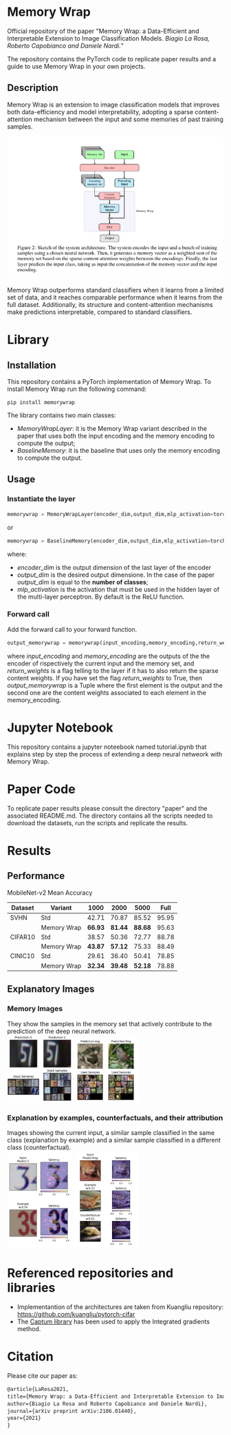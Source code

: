 # Memory Wrap
Official repository of the paper "Memory Wrap: a Data-Efficient and Interpretable Extension to Image Classification Models. *Biagio La Rosa, Roberto Capobianco and Daniele Nardi.*"

The repository contains the PyTorch code to replicate paper results and a guide to use Memory Wrap in your own projects.
## Description
Memory Wrap is an extension to image classification models that improves both data-efficiency and model interpretability, adopting a sparse content-attention mechanism between the input and some memories of past training samples.

![alt text](images/architectures.png "Architectures")

 Memory Wrap outperforms standard classifiers when it learns from a limited set of data, and it reaches comparable performance when it learns from the full dataset. Additionally, its structure and content-attention mechanisms make predictions interpretable, compared to standard classifiers.
# Library
## Installation
This repository contains a PyTorch implementation of Memory Wrap. To install Memory Wrap run the following command:
```
pip install memorywrap
```

The library contains two main classes:
- *MemoryWrapLayer*: it is the Memory Wrap variant described in the paper that uses both the input encoding and the memory encoding to compute the output;
- *BaselineMemory*: it is the baseline that uses only the memory encoding to compute the output.

## Usage
### Instantiate the layer
```python
memorywrap = MemoryWrapLayer(encoder_dim,output_dim,mlp_activation=torch.nn.ReLU())
```
or
```python
memorywrap = BaselineMemory(encoder_dim,output_dim,mlp_activation=torch.nn.ReLU())
```
where:
- *encoder_dim* is the output dimension of the last layer of the encoder 
- *output_dim* is the desired output dimensione. In the case of the paper *output_dim* is equal to the **number of classes**;
- *mlp_activation* is the activation that must be used in the hidden layer of the multi-layer perceptron. By default is the ReLU function.

### Forward call
Add the forward call to your forward function.
```python
output_memorywrap = memorywrap(input_encoding,memory_encoding,return_weights=False)
```
where *input_encoding* and *memory_encoding* are the outputs of the the encoder of rispectively the current input and the memory set, and *return_weights* is a flag telling to the layer if it has to also return the sparse content weights. If you have set the flag *return_weights* to True, then *output_memorywrap* is a Tuple where the first element is the output and the second one are the content weights associated to each element in the memory_encoding.


# Jupyter Notebook
This repository contains a jupyter noteebook named tutorial.ipynb that explains step by step the process of extending a deep neural netweork with Memory Wrap.

# Paper Code
To replicate paper results please consult the directory "paper" and the associated README.md. The directory contains all the scripts needed to download the datasets, run the scripts and replicate the results.

# Results

## Performance
MobileNet-v2 Mean Accuracy

| Dataset | Variant        | 1000  | 2000 | 5000 | Full |
| ------------------ | ------------------ |---------------- | -------------- | -------------- | -------------- |
|SVHN| Std   |      42.71       |     70.87        | 85.52 | 95.95 |
|| Memory Wrap   |     **66.93**         |       **81.44**      | **88.68** | 95.63 |
|CIFAR10| Std   |    38.57         |    50.36         | 72.77 | 88.78|
|| Memory Wrap   |    **43.87**          |     **57.12**        | 75.33 | 88.49 |
|CINIC10| Std   |     29.61        |       36.40      | 50.41 |78.85 |
|| Memory Wrap  |      **32.34**        |    **39.48**         | **52.18**  |78.88 |


## Explanatory Images

### Memory Images
They show the samples in the memory set that actively contribute to the prediction of the deep neural network. <br>
<img src="images/svhnmem.png" alt="drawing" width="150"/>
<img src="images/cifarmem.png" alt="drawing" width="150"/>

### Explanation by examples, counterfactuals, and their attribution
Images showing the current input, a similar sample classified in the same class (explanation by example) and a similar sample classified in a different class (counterfactual).<br>
<img src="images/heatmap1.png" alt="drawing" width="150"/>
<img src="images/heatmap2.png" alt="drawing" width="150"/>

# Referenced repositories and libraries
- Implementantion of the architectures are taken from Kuangliu repository:
<a href="https://github.com/kuangliu/pytorch-cifar">https://github.com/kuangliu/pytorch-cifar</a>
- The <a href="https://captum.ai/">Captum library</a> has been used to apply the Integrated gradients method.

# Citation
Please cite our paper as:
```tex
@article{LaRosa2021,
title={Memory Wrap: a Data-Efficient and Interpretable Extension to Image Classification Models},
author={Biagio La Rosa and Roberto Capobianco and Daniele Nardi},
journal={arXiv preprint arXiv:2106.01440},
year={2021}
}
```